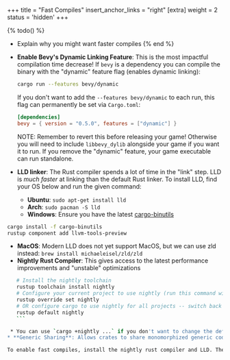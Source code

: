 +++
title = "Fast Compiles"
insert_anchor_links = "right"
[extra]
weight = 2
status = 'hidden'
+++

{% todo() %}

* Explain why you might want faster compiles
{% end %}

* **Enable Bevy's Dynamic Linking Feature**: This is the most impactful compilation time decrease! If `bevy` is a dependency you can compile the binary with the "dynamic" feature flag (enables dynamic linking):

    ```sh
    cargo run --features bevy/dynamic
    ```

    If you don't want to add the `--features bevy/dynamic` to each run, this flag can permanently be set via `Cargo.toml`:

    ```toml
    [dependencies]
    bevy = { version = "0.5.0", features = ["dynamic"] }
    ```

    NOTE: Remember to revert this before releasing your game! Otherwise you will need to include `libbevy_dylib` alongside your game if you want it to run. If you remove the "dynamic" feature, your game executable can run standalone.

* **LLD linker**: The Rust compiler spends a lot of time in the "link" step. LLD is _much faster_ at linking than the default Rust linker. To install LLD, find your OS below and run the given command:
  * **Ubuntu**: `sudo apt-get install lld`
  * **Arch**: `sudo pacman -S lld`
  * **Windows**: Ensure you have the latest [cargo-binutils](https://github.com/rust-embedded/cargo-binutils)

 ```sh
 cargo install -f cargo-binutils
 rustup component add llvm-tools-preview
 ```

* **MacOS**: Modern LLD does not yet support MacOS, but we can use zld instead: `brew install michaeleisel/zld/zld`
* **Nightly Rust Compiler**: This gives access to the latest performance improvements and "unstable" optimizations

 ```sh
    # Install the nightly toolchain
    rustup toolchain install nightly
    # Configure your current project to use nightly (run this command within the project)
    rustup override set nightly
    # OR configure cargo to use nightly for all projects -- switch back with `rustup default stable`
    rustup default nightly
    ```

  * You can use `cargo +nightly ...` if you don't want to change the default to nightly.
* **Generic Sharing**: Allows crates to share monomorphized generic code instead of duplicating it. In some cases this allows us to "precompile" generic code so it doesn't affect iterative compiles. This is only available on nightly Rust.

To enable fast compiles, install the nightly rust compiler and LLD. Then copy [this file](https://github.com/bevyengine/bevy/blob/main/.cargo/config_fast_builds.toml) to `YOUR_WORKSPACE/.cargo/config.toml`. For the project in this guide, that would be `my_bevy_game/.cargo/config.toml`.
